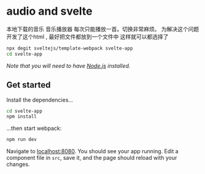 # audio and svelte

本地下载的音乐 音乐播放器 每次只能播放一首。切换非常麻烦。 为解决这个问题 开发了这个html , 最好把文件都放到一个文件中 这样就可以都选择了

```bash
npx degit sveltejs/template-webpack svelte-app
cd svelte-app
```

*Note that you will need to have [Node.js](https://nodejs.org) installed.*


## Get started

Install the dependencies...

```bash
cd svelte-app
npm install
```

...then start webpack:

```bash
npm run dev
```

Navigate to [localhost:8080](http://localhost:8080). You should see your app running. Edit a component file in `src`, save it, and the page should reload with your changes.


